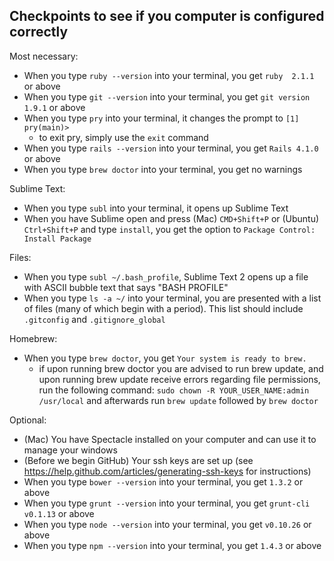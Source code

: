 ## Checkpoints to see if you computer is configured correctly

Most necessary:

* When you type `ruby --version` into your terminal, you get `ruby  2.1.1` or above
* When you type `git --version` into your terminal, you get `git version 1.9.1` or above
* When you type `pry` into your terminal, it changes the prompt to `[1] pry(main)>`
	* to exit pry, simply use the `exit` command
* When you type `rails --version` into your terminal, you get `Rails 4.1.0` or above
* When you type `brew doctor` into your terminal, you get no warnings

Sublime Text:

* When you type `subl` into your terminal, it opens up Sublime Text
* When you have Sublime open and press (Mac) `CMD+Shift+P` or (Ubuntu) `Ctrl+Shift+P` and type `install`, you get the option to `Package Control: Install Package`

Files:

* When you type `subl ~/.bash_profile`, Sublime Text 2 opens up a file with ASCII bubble text that says "BASH PROFILE"
* When you type `ls -a ~/` into your terminal, you are presented with a list of files (many of which begin with a period). This list should include `.gitconfig` and `.gitignore_global` 

Homebrew:

* When you type `brew doctor`, you get `Your system is ready to brew.`
	*  if upon running brew doctor you are advised to run brew update, and upon running brew update receive errors regarding file permissions, run the following command: `sudo chown -R YOUR_USER_NAME:admin /usr/local` and afterwards run `brew update` followed by `brew doctor`
 

Optional:

* (Mac) You have Spectacle installed on your computer and can use it to manage your windows
* (Before we begin GitHub) Your ssh keys are set up (see https://help.github.com/articles/generating-ssh-keys for instructions)
* When you type `bower --version` into your terminal, you get `1.3.2` or above
* When you type `grunt --version` into your terminal, you get `grunt-cli v0.1.13` or above
* When you type `node --version` into your terminal, you get `v0.10.26` or above
* When you type `npm --version` into your terminal, you get `1.4.3` or above